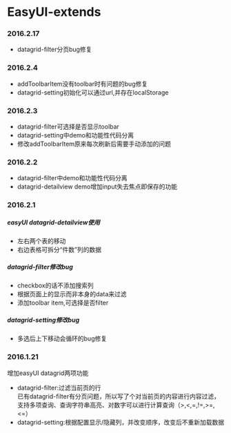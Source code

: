 # EasyUI-extends

### 2016.2.17
- datagrid-filter分页bug修复

### 2016.2.4
- addToolbarItem没有toolbar时有问题的bug修复
- datagrid-setting初始化可以通过url,并存在localStorage

### 2016.2.3
- datagrid-filter可选择是否显示toolbar
- datagrid-setting中demo和功能性代码分离
- 修改addToolbarItem原来每次刷新后需要手动添加的问题

### 2016.2.2
- datagrid-filter中demo和功能性代码分离
- datagrid-detailview demo增加input失去焦点即保存的功能

### 2016.2.1
##### easyUI datagrid-detailview使用
- 左右两个表的移动
- 右边表格可拆分“件数”列的数据

##### datagrid-filter修改bug
- checkbox的话不添加搜索列
- 根据页面上的显示而非本身的data来过滤
- 添加toolbar item,可选择是否filter

##### datagrid-setting修改bug
- 多选后上下移动会循环的bug修复

### 2016.1.21
增加easyUI datagrid两项功能  
- datagrid-filter:过滤当前页的行  
已有datagrid-filter有分页问题，所以写了个对当前页的内容进行内容过滤，支持多项查询、查询字符串高亮、对数字可以进行计算查询（>,<,=,!=,>=,<=）  
- datagrid-setting:根据配置显示/隐藏列，并改变顺序，改变后不重新加载数据  
